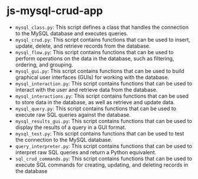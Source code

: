 # js-mysql-crud-app
* `mysql_class.py`: This script defines a class that handles the connection to the MySQL database and executes queries.
* `mysql_crud.py`: This script contains functions that can be used to insert, update, delete, and retrieve records from the database.
* `mysql_flow.py`: This script contains functions that can be used to perform operations on the data in the database, such as filtering, ordering, and grouping.
* `mysql_gui.py`: This script contains functions that can be used to build graphical user interfaces (GUIs) for working with the database.
* `mysql_interaction.py`: This script contains functions that can be used to interact with the user and retrieve data from the database.
* `mysql_interactions.py`: This script contains functions that can be used to store data in the database, as well as retrieve and update data.
* `mysql_query.py`: This script contains functions that can be used to execute raw SQL queries against the database.
* `mysql_results_gui.py`: This script contains functions that can be used to display the results of a query in a GUI format.
* `mysql_test.py`: This script contains functions that can be used to test the connection to the MySQL database.
* `query_interpreter.py`: This script contains functions that can be used to interpret raw SQL queries and return a Python equivalent.
* `sql_crud_commands.py`: This script contains functions that can be used to execute SQL commands for creating, updating, and deleting records in the database
